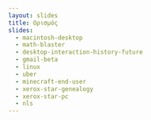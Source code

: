 ```yaml
---
layout: slides
title: Ορισμός
slides:
  - macintosh-desktop
  - math-blaster
  - desktop-interaction-history-future
  - gmail-beta
  - linux
  - uber
  - minecraft-end-user
  - xerox-star-genealogy
  - xerox-star-pc
  - nls
---
```


